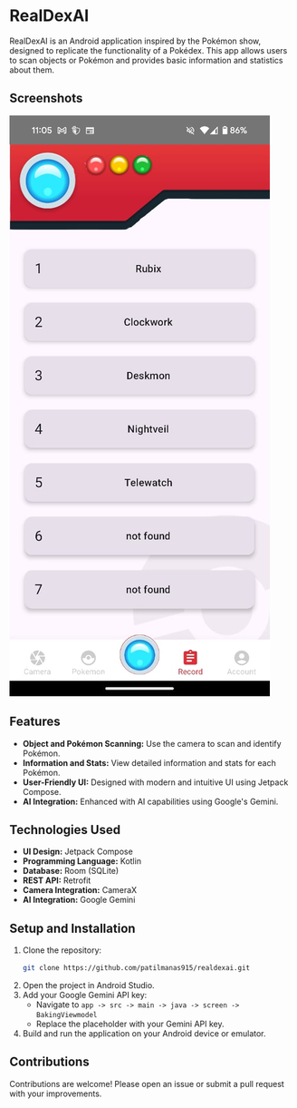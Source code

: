 # RealDexAI

RealDexAI is an Android application inspired by the Pokémon show, designed to replicate the functionality of a Pokédex. This app allows users to scan objects or Pokémon and provides basic information and statistics about them.

## Screenshots
![Screenshot](image/img1.jpeg)

## Features

- **Object and Pokémon Scanning:** Use the camera to scan and identify Pokémon.
- **Information and Stats:** View detailed information and stats for each Pokémon.
- **User-Friendly UI:** Designed with modern and intuitive UI using Jetpack Compose.
- **AI Integration:** Enhanced with AI capabilities using Google's Gemini.

## Technologies Used

- **UI Design:** Jetpack Compose
- **Programming Language:** Kotlin
- **Database:** Room (SQLite)
- **REST API:** Retrofit
- **Camera Integration:** CameraX
- **AI Integration:** Google Gemini

## Setup and Installation

1. Clone the repository:
    ```bash
    git clone https://github.com/patilmanas915/realdexai.git
    ```
2. Open the project in Android Studio.
3. Add your Google Gemini API key:
    - Navigate to `app -> src -> main -> java -> screen -> BakingViewmodel`
    - Replace the placeholder with your Gemini API key.
4. Build and run the application on your Android device or emulator.

## Contributions

Contributions are welcome! Please open an issue or submit a pull request with your improvements.
